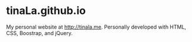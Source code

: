 # tinaLa.github.io

My personal website at http://tinala.me. Personally developed with HTML, CSS, Boostrap, and jQuery.
